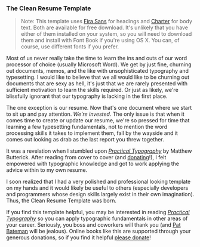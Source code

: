### The Clean Resume Template

> Note: This template uses [Fira Sans](https://mozilla.github.io/Fira/) for headings and [Charter](practicaltypography.com/charter.html) for body text. Both are available for free download. It's unlikely that you have either of them installed on your system, so you will need to download them and install with Font Book if you're using OS X. You can, of course, use different fonts if you prefer.

Most of us never really take the time to learn the ins and outs of our word processor of choice (usually Microsoft Word). We get by just fine, churning out documents, memos, and the like with unsophisticated typography and typesetting. I would like to believe that we all would like to be churning out documents that are sexy as hell, it's just that we are rarely presented with sufficient motivation to learn the skills required. Or just as likely, we're blissfully ignorant that our typography is lacking in the first place.

The one exception is our resume. Now that's one document where we start to sit up and pay attention. _We're invested_. The only issue is that when it comes time to create or update our resume, we're so pressed for time that learning a few typesetting fundamentals, not to mention the word processing skills it takes to implement them, fall by the wayside and it comes out looking as drab as the last report you threw together.

It was a revelation when I stumbled upon [_Practical Typography_](http://practicaltypography.com/) by Matthew Butterick. After reading from cover to cover (and [donating](http://practicaltypography.com/how-to-pay-for-this-book.html)!), I felt empowered with typographic knowledge and got to work applying the advice within to my own resume.

I soon realized that I had a very polished and professional looking template on my hands and it would likely be useful to others (especially developers and programmers whose design skills largely exist in their own imagination). Thus, the Clean Resume Template was born.

If you find this template helpful, you may be interested in reading [_Practical Typography_](http://practicaltypography.com/) so you can apply typographic fundamentals in other areas of your career. Seriously, you boss and coworkers will thank you (and [Pat Bateman](https://www.youtube.com/watch?v=cISYzA36-ZY&t=1s) will be jealous). Online books like this are supported through your generous donations, so if you find it helpful [please donate](http://practicaltypography.com/how-to-pay-for-this-book.html)!
